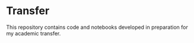 # Transfer

This repository contains code and notebooks developed in preparation for my academic transfer.

